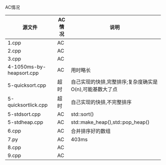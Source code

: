 AC情况

|源文件|AC情况|说明|
|-|-|-|
|1.cpp|AC||
|2.cpp|AC||
|3.cpp|AC||
|4-1050ms-by-heapsort.cpp|AC|用时略长|
|5-quicksort.cpp|超时|自己实现的快排,完整排序;复杂度确实是O(n),可能基数大了点|
|5-quicksortlick.cpp|超时|自己实现的快排,不完整排序|
|5-stdsort.cpp|AC|std::sort()|
|5-stdheap.cpp|AC|std::make_heap(),std::pop_heap()|
|6.cpp|AC|合并排序好的数组|
|7.py|AC|403ms|
|8.cpp|AC||
|9.cpp|AC||
